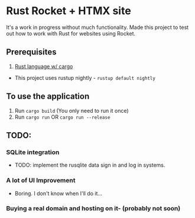 # Rust Rocket + HTMX site
It's a work in progress without much functionality.
Made this project to test out how to work with Rust for websites using Rocket.

## Prerequisites
1. [Rust language w/ cargo](https://rustup.rs/)
- This project uses rustup nightly - `rustup default nightly`

## To use the application
1. Run `cargo build` (You only need to run it once)
2. Run `cargo run` OR `cargo run --release`

## TODO:
### SQLite integration
- TODO: implement the rusqlite data sign in and log in systems.

### A lot of UI Improvement
- Boring. I don't know when I'll do it...

### Buying a real domain and hosting on it- (probably not soon)
